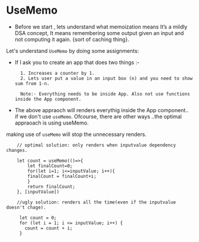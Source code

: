 # UseMemo



- Before we start , lets understand what memoization means
It’s a mildly DSA concept, It means remembering some output given an input and not computing it again. {sort of caching thing}.

Let's understand `UseMemo` by doing some assignments:

- If I ask you to create an app that does two things :-

        1. Increases a counter by 1.
        2. Lets user put a value in an input box (n) and you need to show sum from 1-n.

        Note:- Everything needs to be inside App. Also not use functions inside the App component.


- The above appraoch will renders everythig inside the App component.. if we don't use `useMemo`. Ofcourse, there are other ways ..the optimal appraoach is using useMemo. 

making use of `useMemo` will stop the unnecessary renders.

        // optimal solution: only renders when inputvalue dependency changes.

        let count = useMemo(()=>{
            let finalCount=0;
            for(let i=1; i<=inputValue; i++){
            finalCount = finalCount+i;
            }
            return finalCount;
        }, [inputValue])

        //ugly solution: renders all the time(even if the inputvalue doesn't chage).
        
         let count = 0;
         for (let i = 1; i <= inputValue; i++) {
           count = count + i;
         }
